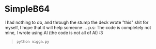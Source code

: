 # SimpleB64
I had nothing to do, and through the stump the deck wrote "this" shit for myself, I hope that it will help someone ...
p.s: The code is completely not mine, I wrote using AI (the code is not all of AI) :3

> ```python nigga.py```
